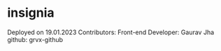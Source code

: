 # insignia

Deployed on 19.01.2023
Contributors: 
 Front-end Developer: Gaurav Jha
                      github: grvx-github
